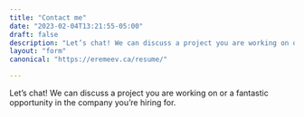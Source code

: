 ```yaml
---
title: "Contact me"
date: "2023-02-04T13:21:55-05:00"
draft: false
description: "Let’s chat! We can discuss a project you are working on or a fantastic opportunity in the company you’re hiring for"
layout: "form"
canonical: "https://eremeev.ca/resume/"

---
```

Let’s chat! We can discuss a project you are working on or a fantastic opportunity in the company you’re hiring for.
